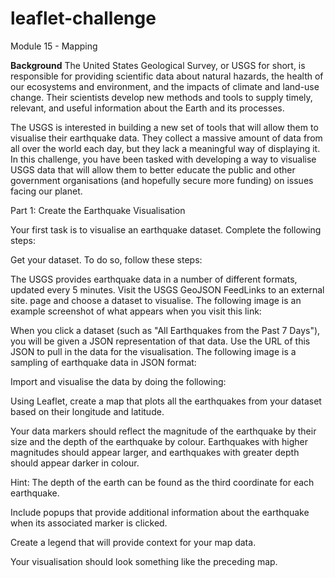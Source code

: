 # leaflet-challenge
Module 15 - Mapping

**Background**
The United States Geological Survey, or USGS for short, is responsible for providing scientific data about natural hazards, the health of our ecosystems and environment, and the impacts of climate and land-use change. Their scientists develop new methods and tools to supply timely, relevant, and useful information about the Earth and its processes.

The USGS is interested in building a new set of tools that will allow them to visualise their earthquake data. They collect a massive amount of data from all over the world each day, but they lack a meaningful way of displaying it. In this challenge, you have been tasked with developing a way to visualise USGS data that will allow them to better educate the public and other government organisations (and hopefully secure more funding) on issues facing our planet.

Part 1: Create the Earthquake Visualisation

Your first task is to visualise an earthquake dataset. Complete the following steps:

Get your dataset. To do so, follow these steps:

The USGS provides earthquake data in a number of different formats, updated every 5 minutes. Visit the USGS GeoJSON FeedLinks to an external site. page and choose a dataset to visualise. The following image is an example screenshot of what appears when you visit this link:

When you click a dataset (such as "All Earthquakes from the Past 7 Days"), you will be given a JSON representation of that data. Use the URL of this JSON to pull in the data for the visualisation. The following image is a sampling of earthquake data in JSON format:

Import and visualise the data by doing the following:

Using Leaflet, create a map that plots all the earthquakes from your dataset based on their longitude and latitude.

Your data markers should reflect the magnitude of the earthquake by their size and the depth of the earthquake by colour. Earthquakes with higher magnitudes should appear larger, and earthquakes with greater depth should appear darker in colour.

Hint: The depth of the earth can be found as the third coordinate for each earthquake.

Include popups that provide additional information about the earthquake when its associated marker is clicked.

Create a legend that will provide context for your map data.

Your visualisation should look something like the preceding map.
